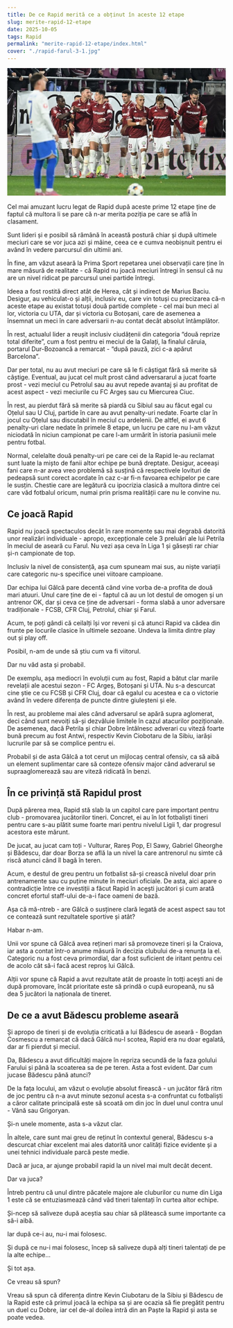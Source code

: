 ```yaml
---
title: De ce Rapid merită ce a obținut în aceste 12 etape
slug: merite-rapid-12-etape
date: 2025-10-05
tags: Rapid
permalink: "merite-rapid-12-etape/index.html"
cover: "./rapid-farul-3-1.jpg"
---
```

![Jucătorii Rapidului după golul lui Kolijc în Rapid - Farul 3-1](rapid-farul-3-1.jpg)


Cel mai amuzant lucru legat de Rapid după aceste prime 12 etape ține de faptul că multora li se pare că n-ar merita poziția pe care se află în clasament.

Sunt lideri și e posibil să rămână în această postură chiar și după ultimele meciuri care se vor juca azi și mâine, ceea ce e cumva neobișnuit pentru ei având în vedere parcursul din ultimii ani.

În fine, am văzut aseară la Prima Sport repetarea unei observații care ține în mare măsură de realitate - că Rapid nu joacă meciuri întregi în sensul că nu are un nivel ridicat pe parcursul unei partide întregi.

Ideea a fost rostită direct atât de Herea, cât și indirect de Marius Baciu. Desigur, au vehiculat-o și alții, inclusiv eu, care vin totuși cu precizarea că-n aceste etape au existat totuși două partide complete - cel mai bun meci al lor, victoria cu UTA, dar și victoria cu Botoșani, care de asemenea a însemnat un meci în care adversarii n-au contat decât absolut întâmplător.

În rest, actualul lider a reușit inclusiv ciudățenii din categoria “două reprize total diferite”, cum a fost pentru ei meciul de la Galați, la finalul căruia, portarul Dur-Bozoancă a remarcat - “după pauză, zici c-a apărut Barcelona”. 

Dar per total, nu au avut meciuri pe care să le fi câștigat fără să merite să câștige. Eventual, au jucat cel mult prost când adversararul a jucat foarte prost - vezi meciul cu Petrolul sau au avut repede avantaj și au profitat de acest aspect - vezi meciurile cu FC Argeș sau cu Miercurea Ciuc. 

În rest, au pierdut fără să merite să piardă cu Sibiul sau au făcut egal cu Oțelul sau U Cluj, partide în care au avut penalty-uri nedate. Foarte clar în jocul cu Oțelul sau discutabil în meciul cu ardelenii. De altfel, ei avut 6 penalty-uri clare nedate în primele 8 etape, un lucru pe care nu l-am văzut niciodată în niciun campionat pe care l-am urmărit în istoria pasiunii mele pentru fotbal. 

Normal, celelalte două penalty-uri pe care cei de la Rapid le-au reclamat sunt luate la mișto de fanii altor echipe pe bună dreptate. Desigur, aceeași fani care n-ar avea vreo problemă să susțină că respectivele lovituri de pedeapsă sunt corect acordate în caz c-ar fi-n favoarea echipelor pe care le susțin. Chestie care are legătură cu ipocrizia clasică a multora dintre cei care văd fotbalul oricum, numai prin prisma realității care nu le convine nu. 

## Ce joacă Rapid

Rapid nu joacă spectaculos decât în rare momente sau mai degrabă datorită unor realizări individuale - apropo, excepționale cele 3 preluări ale lui Petrila în meciul de aseară cu Farul. Nu vezi așa ceva în Liga 1 și găsești rar chiar și-n campionate de top.

Inclusiv la nivel de consistență, așa cum spuneam mai sus, au niște variații care categoric nu-s specifice unei viitoare campioane. 

Dar echipa lui Gâlcă pare decentă când vine vorba de-a profita de două mari atuuri. Unul care ține de ei - faptul că au un lot destul de omogen și un antrenor OK, dar și ceva ce ține de adversari - forma slabă a unor adversare tradiționale - FCSB, CFR Cluj, Petrolul, chiar și Farul. 

Acum, te poți gândi că ceilalți își vor reveni și că atunci Rapid va cădea din frunte pe locurile clasice în ultimele sezoane. Undeva la limita dintre play out și play off. 

Posibil, n-am de unde să știu cum va fi viitorul. 

Dar nu văd asta și probabil. 

De exemplu, așa mediocri în evoluții cum au fost, Rapid a bătut clar marile revelații ale acestui sezon - FC Argeș, Botoșani și UTA. Nu s-a descurcat cine știe ce cu FCSB și CFR Cluj, doar că egalul cu acestea e ca o victorie având în vedere diferența de puncte dintre giuleșteni și ele. 

În rest, au probleme mai ales când adversarul se apără supra aglomerat, deci când sunt nevoiți să-și dezvăluie limitele în cazul atacurilor poziționale. De asemenea, dacă Petrila și chiar Dobre întâlnesc adverari cu viteză foarte bună precum au fost Antwi, respectiv Kevin Ciobotaru de la Sibiu, iarăși lucrurile par să se complice pentru ei.

Probabil și de asta Gâlcă a tot cerut un mijlocaș central ofensiv, ca să aibă un element suplimentar care să conteze ofensiv major când adverarul se supraaglomerează sau are viteză ridicată în benzi. 
  
## În ce privință stă Rapidul prost

După părerea mea,  Rapid stă slab la un capitol care pare important pentru club - promovarea jucătorilor tineri. Concret, ei au în lot fotbaliști tineri pentru care s-au plătit sume foarte mari pentru nivelul Ligii 1, dar progresul acestora este mărunt.

De jucat, au jucat cam toți - Vulturar, Rareș Pop, El Sawy, Gabriel Gheorghe și Bădescu, dar doar Borza se află la un nivel la care antrenorul nu simte că riscă atunci când îl bagă în teren. 

Acum, e destul de greu pentru un fotbalist să-și crească nivelul doar prin antrenamente sau cu puține minute în meciuri oficiale. De asta, aici apare o contradicție între ce investiții a făcut Rapid în acești jucători și cum arată concret efortul staff-ului de-a-i face oameni de bază. 

Așa că mă-ntreb - are Gâlcă o susținere clară legată de acest aspect sau tot ce contează sunt rezultatele sportive și atât?

Habar n-am.

Unii vor spune că Gâlcă avea rețineri mari să promoveze tineri și la Craiova, iar asta a contat într-o anume măsură în decizia clubului de-a renunța la el. Categoric nu a fost ceva primordial, dar a fost suficient de iritant pentru cei de acolo cât să-i facă acest reproș lui Gâlcă. 

Alții vor spune că Rapid a avut rezultate atât de proaste în totți acești ani de după promovare, încât prioritate este să prindă o cupă europeană, nu să dea 5 jucători la naționala de tineret. 

## De ce a avut Bădescu probleme aseară

Și apropo de tineri și de evoluția criticată a lui Bădescu de aseară - Bogdan Cosmescu a remarcat că dacă Gâlcă nu-l scotea, Rapid era nu doar egalată, dar ar fi pierdut și meciul. 

Da, Bădescu a avut dificultăți majore în repriza secundă de la faza golului Farului și până la scoaterea sa de pe teren. Asta a  fost evident. Dar cum jucase Bădescu până atunci?

De la fața locului, am văzut o evoluție absolut firească - un jucător fără ritm de joc pentru că n-a avut minute sezonul acesta s-a confruntat cu fotbaliști a căror calitate principală este să scoată om din joc în duel unul contra unul - Vână sau Grigoryan.

Și-n unele momente, asta s-a văzut clar.

În altele, care sunt mai greu de reținut în contextul general, Bădescu s-a descurcat chiar excelent mai ales datorită unor calități fizice evidente și a unei tehnici individuale parcă peste medie. 

Dacă ar juca, ar ajunge probabil rapid la un nivel mai mult decât decent. 

Dar va juca?

Întreb pentru că unul dintre păcatele majore ale cluburilor cu nume din Liga 1 este că se entuziasmează când văd tineri talentați în curtea altor echipe.

Și-ncep să saliveze după aceștia sau chiar să plătească sume importante ca să-i aibă.

Iar după ce-i au, nu-i mai folosesc.

Și după ce nu-i mai folosesc, încep să saliveze după alți tineri talentați de pe la alte echipe...

Și tot așa.

Ce vreau să spun?

Vreau să spun că diferența dintre Kevin Ciubotaru de la Sibiu și Bădescu de la Rapid este că primul joacă la echipa sa și are ocazia să fie pregătit pentru un duel cu Dobre, iar cel de-al doilea intră din an Paște la Rapid și asta se poate vedea.